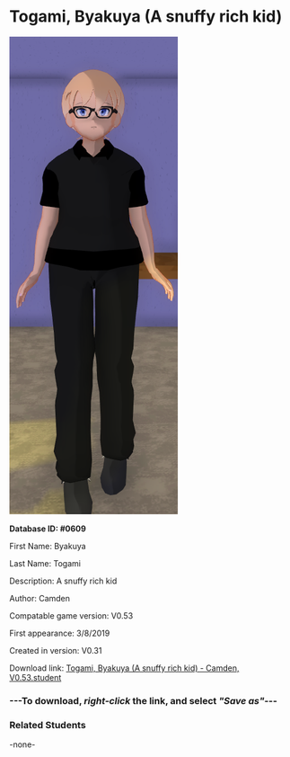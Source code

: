 # Togami, Byakuya (A snuffy rich kid)

<img src="../../Files/Images/Togami, Byakuya (A snuffy rich kid).png" title="Togami, Byakuya (A snuffy rich kid) - Camden, V0.53">

**Database ID: #0609**

First Name: Byakuya

Last Name: Togami

Description: A snuffy rich kid

Author: Camden

Compatable game version: V0.53

First appearance: 3/8/2019

Created in version: V0.31

Download link: <a href="https://raw.githubusercontent.com/Arbiter1223/Daigaku-Gurashi-Custom-Students/master/Files/Student%20Files/Togami%2C%20Byakuya%20(A%20snuffy%20rich%20kid)%20-%20Camden%2C%20V0.53.student">Togami, Byakuya (A snuffy rich kid) - Camden, V0.53.student</a>

### ---**To download, _right-click_ the link, and select _"Save as"_**---

### Related Students

-none-
